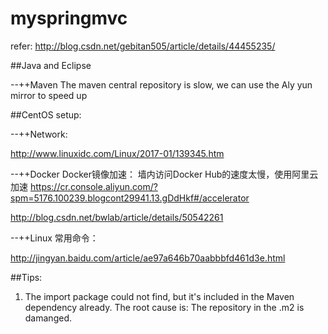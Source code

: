 

# myspringmvc

refer: http://blog.csdn.net/gebitan505/article/details/44455235/

##Java and Eclipse

--++Maven
The maven central repository is slow, we can use the Aly yun mirror to speed up

##CentOS setup:

--++Network:

http://www.linuxidc.com/Linux/2017-01/139345.htm

--++Docker
Docker镜像加速：
墙内访问Docker Hub的速度太慢，使用阿里云加速
https://cr.console.aliyun.com/?spm=5176.100239.blogcont29941.13.gDdHkf#/accelerator

http://blog.csdn.net/bwlab/article/details/50542261

--++Linux 常用命令：

http://jingyan.baidu.com/article/ae97a646b70aabbbfd461d3e.html


##Tips:
1. The import package could not find, but it's included in the Maven dependency already. The root cause is: The repository in the .m2 is damanged.
